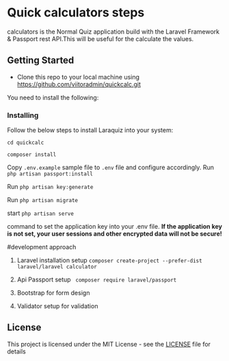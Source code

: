 

# Quick calculators steps

calculators is the Normal Quiz application build with the Laravel Framework & Passport rest API.This will be useful for the calculate the values.

## Getting Started

* Clone this repo to your local machine using https://github.com/viitoradmin/quickcalc.git

You need to install the following:

### Installing

Follow the below steps to install Laraquiz into your system:
```
cd quickcalc
```
```
composer install
```
Copy ```.env.example``` sample file to ```.env``` file and configure accordingly.
Run ```php artisan passport:install``` 

Run ```php artisan key:generate``` 

Run ```php artisan migrate``` 

start ```php artisan serve```

command to set the application key into your .env file. **If the application key is not set, your user sessions and other encrypted data will not be secure!**

#development approach

1. Laravel installation setup 
```composer create-project --prefer-dist laravel/laravel calculator```

2. Api Passport setup
``` composer require laravel/passport```
 

3. Bootstrap for form design

4. Validator setup for validation




## License

This project is licensed under the MIT License - see the [LICENSE](LICENSE) file for details




